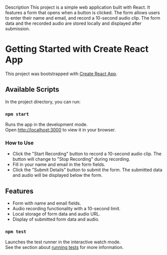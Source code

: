  Description
This project is a simple web application built with React. It features a form that opens when a button is clicked. The form allows users to enter their name and email, and record a 10-second audio clip. The form data and the recorded audio are stored locally and displayed after submission.

# Getting Started with Create React App

This project was bootstrapped with [Create React App](https://github.com/facebook/create-react-app).

## Available Scripts

In the project directory, you can run:

### `npm start`

Runs the app in the development mode.\
Open [http://localhost:3000](http://localhost:3000) to view it in your browser.

### How to Use
- Click the "Start Recording" button to record a 10-second audio clip. The button will change to "Stop Recording" during recording.
- Fill in your name and email in the form fields.
- Click the "Submit Details" button to submit the form. The submitted data and audio will be displayed below the form.

## Features
- Form with name and email fields.
- Audio recording functionality with a 10-second limit.
- Local storage of form data and audio URL.
- Display of submitted form data and audio.

### `npm test`

Launches the test runner in the interactive watch mode.\
See the section about [running tests](https://facebook.github.io/create-react-app/docs/running-tests) for more information.

